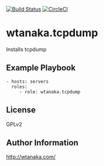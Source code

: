 [![Build Status](https://travis-ci.org/wtanaka/ansible-role-tcpdump.svg?branch=master)](https://travis-ci.org/wtanaka/ansible-role-tcpdump)
[![CircleCI](https://circleci.com/gh/wtanaka/ansible-role-tcpdump.svg?style=svg)](https://circleci.com/gh/wtanaka/ansible-role-tcpdump)

wtanaka.tcpdump
================

Installs tcpdump

Example Playbook
----------------

    - hosts: servers
      roles:
         - role: wtanaka.tcpdump

License
-------

GPLv2

Author Information
------------------

http://wtanaka.com/
